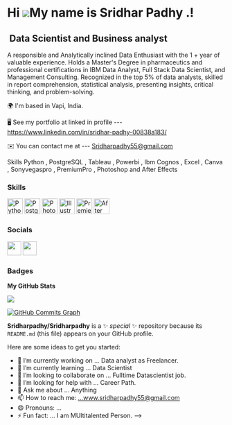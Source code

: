Hi ![](https://user-images.githubusercontent.com/18350557/176309783-0785949b-9127-417c-8b55-ab5a4333674e.gif)My name is Sridhar Padhy .!
======================================================================================================================================
​
Data Scientist and Business analyst
-----------------------------------
A responsible and Analytically inclined Data Enthusiast with the 1 + year of valuable experience. Holds a Master's Degree in pharmaceutics and professional certifications in IBM Data Analyst, Full Stack Data Scientist, and Management Consulting. Recognized in the top 5% of data analysts, skilled in report comprehension, statistical analysis, presenting insights, critical thinking, and problem-solving.




🌍  I'm based in Vapi, India.


🖥️  See my portfolio at linked in profile --- https://www.linkedin.com/in/sridhar-padhy-00838a183/


✉️  You can contact me at ---  Sridharpadhy55@gmail.com




Skills
Python , PostgreSQL , Tableau , Powerbi , Ibm Cognos , Excel , Canva , Sonyvegaspro , PremiumPro , Photoshop and  After Effects
 
 
 
### Skills


<p align="left">
<a href="https://www.python.org/" target="_blank" rel="noreferrer"><img src="https://raw.githubusercontent.com/danielcranney/readme-generator/main/public/icons/skills/python-colored.svg" width="36" height="36" alt="Python" /></a>
<a href="https://www.postgresql.org/" target="_blank" rel="noreferrer"><img src="https://raw.githubusercontent.com/danielcranney/readme-generator/main/public/icons/skills/postgresql-colored.svg" width="36" height="36" alt="PostgreSQL" /></a>
<a href="https://www.adobe.com/uk/products/photoshop.html" target="_blank" rel="noreferrer"><img src="https://raw.githubusercontent.com/danielcranney/readme-generator/main/public/icons/skills/photoshop-colored.svg" width="36" height="36" alt="Photoshop" /></a>
<a href="adobe.com/uk/products/illustrator.html" target="_blank" rel="noreferrer"><img src="https://raw.githubusercontent.com/danielcranney/readme-generator/main/public/icons/skills/illustrator-colored.svg" width="36" height="36" alt="Illustrator" /></a>
<a href="https://www.adobe.com/uk/products/premiere.html" target="_blank" rel="noreferrer"><img src="https://raw.githubusercontent.com/danielcranney/readme-generator/main/public/icons/skills/premierepro-colored.svg" width="36" height="36" alt="Premiere Pro" /></a>
<a href="https://www.adobe.com/uk/products/aftereffects.html" target="_blank" rel="noreferrer"><img src="https://raw.githubusercontent.com/danielcranney/readme-generator/main/public/icons/skills/aftereffects-colored.svg" width="36" height="36" alt="After Effects" /></a>
</p>


### Socials

<p align="left"> <a href="https://www.github.com/Sridharpadhy" target="_blank" rel="noreferrer"><img src="https://raw.githubusercontent.com/danielcranney/readme-generator/main/public/icons/socials/github.svg" width="32" height="32" /></a> <a href="https://www.linkedin.com/in/sridhar-padhy-00838a183/" target="_blank" rel="noreferrer"><img src="https://raw.githubusercontent.com/danielcranney/readme-generator/main/public/icons/socials/linkedin.svg" width="32" height="32" /></a></p>

### Badges

<b>My GitHub Stats</b>

<a href="http://www.github.com/Sridharpadhy"><img src="https://github-readme-streak-stats.herokuapp.com/?user=Sridharpadhy&stroke=ffffff&background=1c1917&ring=0891b2&fire=0891b2&currStreakNum=ffffff&currStreakLabel=0891b2&sideNums=ffffff&sideLabels=ffffff&dates=ffffff&hide_border=true" /></a>

<a href="http://www.github.com/Sridharpadhy"><img src="https://github-readme-activity-graph.cyclic.app/graph?username=Sridharpadhy&bg_color=1c1917&color=ffffff&line=0891b2&point=ffffff&area_color=1c1917&area=true&hide_border=true&custom_title=GitHub%20Commits%20Graph" alt="GitHub Commits Graph" /></a>


**Sridharpadhy/Sridharpadhy** is a ✨ _special_ ✨ repository because its `README.md` (this file) appears on your GitHub profile.

Here are some ideas to get you started:

- 🔭 I’m currently working on ... Data analyst as Freelancer.
- 🌱 I’m currently learning ... Data Scientist
- 👯 I’m looking to collaborate on ... Fulltime Datascientist job.
- 🤔 I’m looking for help with ... Career Path.
- 💬 Ask me about ... Anything
- 📫 How to reach me: ...www.sridharpadhy55@gmail.com
- 😄 Pronouns: ...
- ⚡ Fun fact: ... I am MUltitalented Person.
-->
